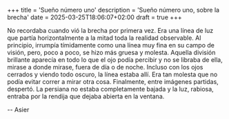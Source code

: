 +++
title = 'Sueño número uno'
description = 'Sueño número uno, sobre la brecha'
date = 2025-03-25T18:06:07+02:00
draft = true
+++

No recordaba cuando vió la brecha por primera vez. Era una línea de luz que partía horizontalmente a la mitad toda la realidad observable. Al principio, irrumpía tímidamente como una línea muy fina en su campo de visión, pero, poco a poco, se hizo más gruesa y molesta. Aquella división brillante aparecía en todo lo que el ojo podía percibir y no se libraba de ella, mirase a donde mirase, fuera de día o de noche. Incluso con los ojos cerrados y viendo todo oscuro, la línea estaba allí. Era tan molesta que no podía evitar correr a mirar otra cosa. Finalmente, entre imágenes partidas, despertó. La persiana no estaba completamente bajada y la luz, rabiosa, entraba por la rendija que dejaba abierta en la ventana.

--
Asier
